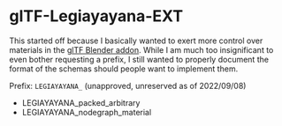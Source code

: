 # glTF-Legiayayana-EXT

This started off because I basically wanted to exert more control over materials in the [glTF Blender addon](https://github.com/KhronosGroup/glTF-Blender-IO).
While I am much too insignificant to even bother requesting a prefix, I still wanted to properly document the format of the schemas should people want to implement them.

Prefix: `LEGIAYAYANA_` (unapproved, unreserved as of 2022/09/08)

- LEGIAYAYANA_packed_arbitrary
- LEGIAYAYANA_nodegraph_material
